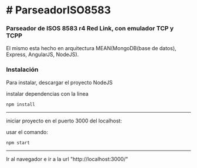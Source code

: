 <h1># ParseadorISO8583</h1>
<h3>Parseador de ISOS 8583 r4 Red Link, con emulador TCP y TCPP</h3>
<p>El mismo esta hecho en arquitectura MEAN(MongoDB(base de datos), Express, AngularJS, NodeJS).</p>

<h3>Instalación</h3>
<p>Para instalar, descargar el proyecto NodeJS</p>
<p>instalar dependencias con la linea</p>
<code>npm install</code>
<hr>

<p>iniciar proyecto en el puerto 3000 del localhost:</p>
<p>usar el comando:</p>
<code>npm start</code>
<hr>

<p>Ir al navegador e ir a la url "http://localhost:3000/"<p>
